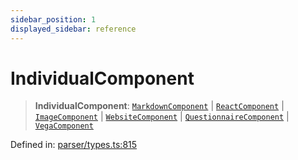 ```yaml
---
sidebar_position: 1
displayed_sidebar: reference
---
```


# IndividualComponent

> **IndividualComponent**: [`MarkdownComponent`](../interfaces/MarkdownComponent.md) \| [`ReactComponent`](../interfaces/ReactComponent.md) \| [`ImageComponent`](../interfaces/ImageComponent.md) \| [`WebsiteComponent`](../interfaces/WebsiteComponent.md) \| [`QuestionnaireComponent`](../interfaces/QuestionnaireComponent.md) \| [`VegaComponent`](VegaComponent.md)

Defined in: [parser/types.ts:815](https://github.com/revisit-studies/study/blob/8321281ac346f1aa0a6d05a2638ef2608adef62e/src/parser/types.ts#L815)
